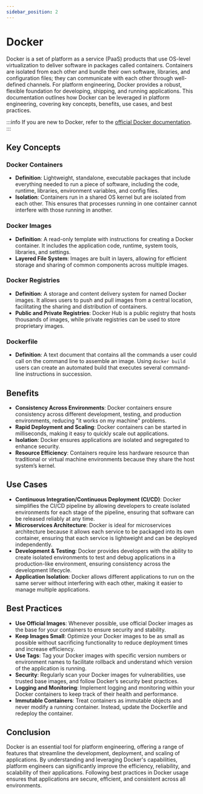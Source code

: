 ```yaml
---
sidebar_position: 2
---
```


# Docker

Docker is a set of platform as a service (PaaS) products that use OS-level virtualization to deliver software in packages called containers. Containers are isolated from each other and bundle their own software, libraries, and configuration files; they can communicate with each other through well-defined channels. For platform engineering, Docker provides a robust, flexible foundation for developing, shipping, and running applications. This documentation outlines how Docker can be leveraged in platform engineering, covering key concepts, benefits, use cases, and best practices.

:::info
If you are new to Docker, refer to the [official Docker documentation](https://docs.docker.com/).
:::

## Key Concepts

### Docker Containers

- **Definition**: Lightweight, standalone, executable packages that include everything needed to run a piece of software, including the code, runtime, libraries, environment variables, and config files.
- **Isolation**: Containers run in a shared OS kernel but are isolated from each other. This ensures that processes running in one container cannot interfere with those running in another.

### Docker Images

- **Definition**: A read-only template with instructions for creating a Docker container. It includes the application code, runtime, system tools, libraries, and settings.
- **Layered File System**: Images are built in layers, allowing for efficient storage and sharing of common components across multiple images.

### Docker Registries

- **Definition**: A storage and content delivery system for named Docker images. It allows users to push and pull images from a central location, facilitating the sharing and distribution of containers.
- **Public and Private Registries**: Docker Hub is a public registry that hosts thousands of images, while private registries can be used to store proprietary images.

### Dockerfile

- **Definition**: A text document that contains all the commands a user could call on the command line to assemble an image. Using `docker build` users can create an automated build that executes several command-line instructions in succession.

## Benefits

- **Consistency Across Environments**: Docker containers ensure consistency across different development, testing, and production environments, reducing "it works on my machine" problems.
- **Rapid Deployment and Scaling**: Docker containers can be started in milliseconds, making it easy to quickly scale out applications.
- **Isolation**: Docker ensures applications are isolated and segregated to enhance security.
- **Resource Efficiency**: Containers require less hardware resource than traditional or virtual machine environments because they share the host system’s kernel.

## Use Cases

- **Continuous Integration/Continuous Deployment (CI/CD)**: Docker simplifies the CI/CD pipeline by allowing developers to create isolated environments for each stage of the pipeline, ensuring that software can be released reliably at any time.
- **Microservices Architecture**: Docker is ideal for microservices architecture because it allows each service to be packaged into its own container, ensuring that each service is lightweight and can be deployed independently.
- **Development & Testing**: Docker provides developers with the ability to create isolated environments to test and debug applications in a production-like environment, ensuring consistency across the development lifecycle.
- **Application Isolation**: Docker allows different applications to run on the same server without interfering with each other, making it easier to manage multiple applications.

## Best Practices

- **Use Official Images**: Whenever possible, use official Docker images as the base for your containers to ensure security and stability.
- **Keep Images Small**: Optimize your Docker images to be as small as possible without sacrificing functionality to reduce deployment times and increase efficiency.
- **Use Tags**: Tag your Docker images with specific version numbers or environment names to facilitate rollback and understand which version of the application is running.
- **Security**: Regularly scan your Docker images for vulnerabilities, use trusted base images, and follow Docker’s security best practices.
- **Logging and Monitoring**: Implement logging and monitoring within your Docker containers to keep track of their health and performance.
- **Immutable Containers**: Treat containers as immutable objects and never modify a running container. Instead, update the Dockerfile and redeploy the container.

## Conclusion

Docker is an essential tool for platform engineering, offering a range of features that streamline the development, deployment, and scaling of applications. By understanding and leveraging Docker's capabilities, platform engineers can significantly improve the efficiency, reliability, and scalability of their applications. Following best practices in Docker usage ensures that applications are secure, efficient, and consistent across all environments.